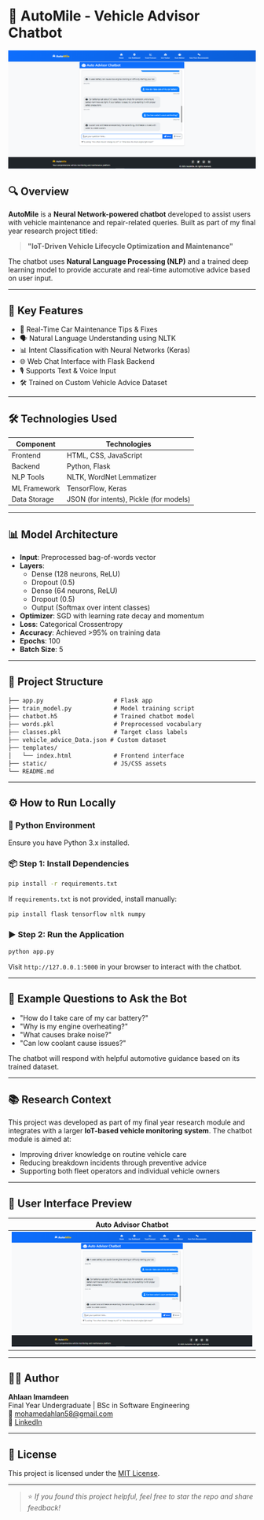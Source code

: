 
# 🤖 AutoMile - Vehicle Advisor Chatbot

![Auto Advisor Chatbot Dashboard](https://github.com/AhlaanMI/Vehicle-Advice---pp2---chatbot/blob/master/Static/images/pp.png)

## 🔍 Overview

**AutoMile** is a **Neural Network-powered chatbot** developed to assist users with vehicle maintenance and repair-related queries. Built as part of my final year research project titled:

> **"IoT-Driven Vehicle Lifecycle Optimization and Maintenance"**

The chatbot uses **Natural Language Processing (NLP)** and a trained deep learning model to provide accurate and real-time automotive advice based on user input.

---

## 🧠 Key Features

- 🔧 Real-Time Car Maintenance Tips & Fixes
- 🗣️ Natural Language Understanding using NLTK
- 📊 Intent Classification with Neural Networks (Keras)
- 🌐 Web Chat Interface with Flask Backend
- 🎙️ Supports Text & Voice Input
- 🛠️ Trained on Custom Vehicle Advice Dataset

---

## 🛠️ Technologies Used

| Component       | Technologies |
|----------------|--------------|
| Frontend       | HTML, CSS, JavaScript |
| Backend        | Python, Flask |
| NLP Tools      | NLTK, WordNet Lemmatizer |
| ML Framework   | TensorFlow, Keras |
| Data Storage   | JSON (for intents), Pickle (for models) |

---

## 📊 Model Architecture

- **Input**: Preprocessed bag-of-words vector
- **Layers**:
  - Dense (128 neurons, ReLU)
  - Dropout (0.5)
  - Dense (64 neurons, ReLU)
  - Dropout (0.5)
  - Output (Softmax over intent classes)
- **Optimizer**: SGD with learning rate decay and momentum
- **Loss**: Categorical Crossentropy
- **Accuracy**: Achieved >95% on training data
- **Epochs**: 100
- **Batch Size**: 5

---

## 📁 Project Structure

```
├── app.py                    # Flask app
├── train_model.py            # Model training script
├── chatbot.h5                # Trained chatbot model
├── words.pkl                 # Preprocessed vocabulary
├── classes.pkl               # Target class labels
├── vehicle_advice_Data.json # Custom dataset
├── templates/
│   └── index.html            # Frontend interface
├── static/                   # JS/CSS assets
└── README.md
```

---

## ⚙️ How to Run Locally

### 🐍 Python Environment
Ensure you have Python 3.x installed.

### 📦 Step 1: Install Dependencies
```bash
pip install -r requirements.txt
```

If `requirements.txt` is not provided, install manually:
```bash
pip install flask tensorflow nltk numpy
```

### ▶️ Step 2: Run the Application
```bash
python app.py
```

Visit `http://127.0.0.1:5000` in your browser to interact with the chatbot.

---

## 🚗 Example Questions to Ask the Bot

- "How do I take care of my car battery?"
- "Why is my engine overheating?"
- "What causes brake noise?"
- "Can low coolant cause issues?"

The chatbot will respond with helpful automotive guidance based on its trained dataset.

---

## 📚 Research Context

This project was developed as part of my final year research module and integrates with a larger **IoT-based vehicle monitoring system**. The chatbot module is aimed at:

- Improving driver knowledge on routine vehicle care
- Reducing breakdown incidents through preventive advice
- Supporting both fleet operators and individual vehicle owners

---

## 📸 User Interface Preview

| Auto Advisor Chatbot |
|----------------------|
| ![Chatbot Dashboard](https://github.com/AhlaanMI/Vehicle-Advice---pp2---chatbot/blob/master/Static/images/pp.png) |

---

## 👨‍💻 Author

**Ahlaan Imamdeen**  
Final Year Undergraduate | BSc in Software Engineering  
📧 mohamedahlan58@gmail.com  
🔗 [LinkedIn]([https://www.linkedin.com/in/your-profile](https://linkedin.com/in/ahlaan))

---

## 📄 License

This project is licensed under the [MIT License](LICENSE).

---

> ⭐ *If you found this project helpful, feel free to star the repo and share feedback!*
